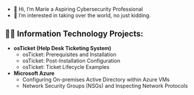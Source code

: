 - 👋 Hi, I’m Marie a Aspiring Cybersecurity Professional
- 👀 I’m interested in taking over the world, no just kidding. 
<h2>👨‍💻 Information Technology Projects:</h2>

- <b>osTicket (Help Desk Ticketing System)</b>
  - osTicket: Prerequisites and Installation
  - osTicket: Post-Installation Configuration
  - osTicket: Ticket Lifecycle Examples
- <b>Microsoft Azure</b>
  - Configuring On-premises Active Directory within Azure VMs
  - Network Security Groups (NSGs) and Inspecting Network Protocols
